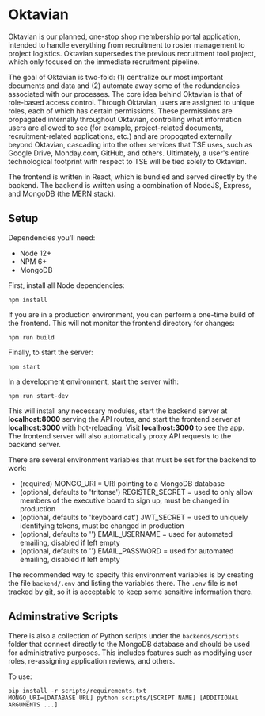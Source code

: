 # Oktavian

Oktavian is our planned, one-stop shop membership portal application, intended to handle
everything from recruitment to roster management to project logistics. Oktavian supersedes
the previous recruitment tool project, which only focused on the immediate recruitment pipeline.

The goal of Oktavian is two-fold: (1) centralize our most important documents and
data and (2) automate away some of the redundancies associated with our processes. The core
idea behind Oktavian is that of role-based access control. Through Oktavian, users are
assigned to unique roles, each of which has certain permissions. These permissions are
propagated internally throughout Oktavian, controlling what information users are allowed
to see (for example, project-related documents, recruitment-related applications, etc.) and
are propogated externally beyond Oktavian, cascading into the other services that TSE uses,
such as Google Drive, Monday.com, GitHub, and others. Ultimately, a user's entire technological
footprint with respect to TSE will be tied solely to Oktavian.

The frontend is written in React, which is bundled and served directly by the backend.
The backend is written using a combination of NodeJS, Express, and MongoDB (the MERN stack).

## Setup

Dependencies you'll need:

- Node 12+
- NPM 6+
- MongoDB

First, install all Node dependencies:

```
npm install
```

If you are in a production environment, you can perform a one-time build of the frontend.
This will not monitor the frontend directory for changes:

```
npm run build
```

Finally, to start the server:

```
npm start
```

In a development environment, start the server with:

```
npm run start-dev
```

This will install any necessary modules, start the backend server at **localhost:8000** serving
the API routes, and start the frontend server at **localhost:3000** with hot-reloading. Visit **localhost:3000**
to see the app. The frontend server will also automatically proxy API requests to the backend server.

There are several environment variables that must be set for the backend to work:

- (required) MONGO_URI = URI pointing to a MongoDB database
- (optional, defaults to 'tritonse') REGISTER_SECRET = used to only allow members of the executive board to sign up, must be changed in production
- (optional, defaults to 'keyboard cat') JWT_SECRET = used to uniquely identifying tokens, must be changed in production
- (optional, defaults to '') EMAIL_USERNAME = used for automated emailing, disabled if left empty
- (optional, defaults to '') EMAIL_PASSWORD = used for automated emailing, disabled if left empty

The recommended way to specify this environment variables is by creating the
file `backend/.env` and listing the variables there. The `.env` file is not
tracked by git, so it is acceptable to keep some sensitive information there.

## Adminstrative Scripts

There is also a collection of Python scripts under the `backends/scripts` folder that
connect directly to the MongoDB database and should be used for administrative
purposes. This includes features such as modifying user roles, re-assigning
application reviews, and others.

To use:

```
pip install -r scripts/requirements.txt
MONGO_URI=[DATABASE URL] python scripts/[SCRIPT NAME] [ADDITIONAL ARGUMENTS ...]
```
